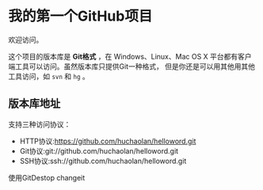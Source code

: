 # 我的第一个GitHub项目
欢迎访问。

这个项目的版本库是 **Git格式** ，在 Windows、Linux、Mac OS X
平台都有客户端工具可以访问。虽然版本库只提供Git一种格式，
但是你还是可以用其他用其他工具访问，如 ``svn`` 和 ``hg`` 。

## 版本库地址

支持三种访问协议：

* HTTP协议:https://github.com/huchaolan/helloword.git
* Git协议:git://github.com/huchaolan/helloword.git
* SSH协议:ssh://github.com/huchaolan/helloword.git

使用GitDestop changeit